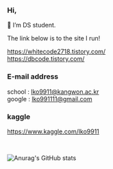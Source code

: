 <!-- ### Hi there 👋 -->

<!--
**lko9911/lko9911** is a ✨ _special_ ✨ repository because its `README.md` (this file) appears on your GitHub profile.

Here are some ideas to get you started:

- 🔭 I’m currently working on ...
- 🌱 I’m currently learning ...
- 👯 I’m looking to collaborate on ...
- 🤔 I’m looking for help with ...
- 💬 Ask me about ...
- 📫 How to reach me: ...
- 😄 Pronouns: ...
- ⚡ Fun fact: ...
-->

### Hi,
🌱 I’m DS student. 

The link below is to the site I run!

https://whitecode2718.tistory.com/ <br>
https://dbcode.tistory.com/

### E-mail address

school : lko9911@kangwon.ac.kr <br>
google : lko991111@gmail.com

### kaggle

https://www.kaggle.com/lko9911

<br>

![Anurag's GitHub stats](https://github-readme-stats.vercel.app/api?username=lko9911&show_icons=true&theme=radical)
